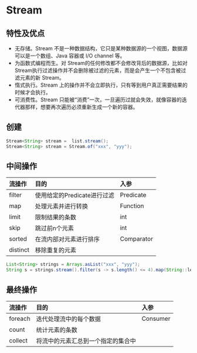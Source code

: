 # Stream

## 特性及优点 
* 无存储。Stream 不是一种数据结构，它只是某种数据源的一个视图，数据源可以是一个数组、Java 容器或 I/O channel 等。
* 为函数式编程而生。对 Stream的任何修改都不会修改背后的数据源，比如对Stream执行过滤操作并不会删除被过滤的元素，而是会产生一个不包含被过滤元素的新 Stream。
* 惰式执行。Stream 上的操作并不会立即执行，只有等到用户真正需要结果的时候才会执行。
* 可消费性。Stream 只能被“消费”一次，一旦遍历过就会失效，就像容器的迭代器那样，想要再次遍历必须重新生成一个新的容器。

## 创建
```java
Stream<String> stream =  list.stream();
Stream<String> stream = Stream.of("xxx", "yyy");
```

## 中间操作
| 流操作      | 目的                 | 入参         |
|:---------|:-------------------|:-----------|
| filter   | 使用给定的Predicate进行过滤 | Predicate  |
| map      | 处理元素并进行转换          | Function   |
| limit    | 限制结果的条数            | int        |
| skip     | 跳过前n个元素            | int        |
| sorted   | 在流内部对元素进行排序        | Comparator |
| distinct | 移除重复的元素            ||

```java
List<String> strings = Arrays.asList("xxx", "yyy");
String s = strings.stream().filter(s -> s.length() <= 4).map(String::length).sorted().limit(1).distinct();
```

## 最终操作
|流操作| 目的          |入参|
|:----|:------------|:----|
|foreach| 迭代处理流中的每个数据 |Consumer|
|count| 统计元素的条数     |
|collect|将流中的元素汇总到一个指定的集合中|

